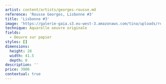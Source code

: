 ```yaml
---
artist: content/artists/georges-rousse.md
reference: 'Rousse Georges, Lisbonne #3'
title: 'Lisbonne #3'
image: 'https://galerie-gaia.s3.eu-west-3.amazonaws.com/tina/uploads/rousse-georges/galerie-gaia-georges rousse DSC03485.jpg'
technique: Aquarelle oeuvre originale
fields:
  - Oeuvre sur papier
styles: []
dimensions:
  height: 28
  width: 41.5
  depth: 0
description: ''
price: 3900
contextual: true
---
```


